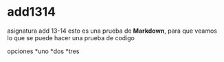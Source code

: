add1314
=======

asignatura add 13-14
esto es una prueba de **Markdown**, para que veamos lo que se puede hacer 
una prueba de codigo

opciones
*uno
*dos
*tres
